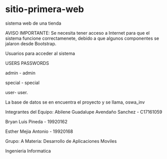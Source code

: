 # sitio-primera-web
sistema web de una tienda 

AVISO IMPORTANTE: Se necesita tener acceso a Internet para que el sistema funcione correctamenete, debido a que algunos componentes se jalaron desde Bootstrap.

Usuarios para acceder al sistema

USERS      PASSWORDS

admin - admin 

special - special

user-  user.

La base de datos se en encuentra el proyecto y se llama, oswa_inv

Integrantes del Equipo:
Abilene Guadalupe Avendaño Sanchez  - C17161059

Bryan Luis Pineda   -  19920162

Esther Mejia Antonio  -  19920168

Grupo: A       Materia: Desarrollo de Aplicaciones Moviles

Ingenieria Informatica
